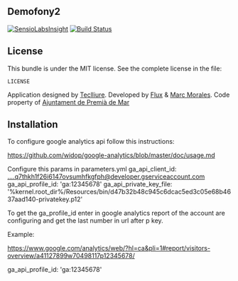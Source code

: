 Demofony2
------
[![SensioLabsInsight](https://insight.sensiolabs.com/projects/1ea90778-1408-4747-9e8d-d161205ddadf/big.png)](https://insight.sensiolabs.com/projects/1ea90778-1408-4747-9e8d-d161205ddadf)
[![Build Status](https://travis-ci.org/teclliure/demofony2.svg?branch=devel)](https://travis-ci.org/teclliure/demofony2)


License
------
This bundle is under the MIT license. See the complete license in the file:

    LICENSE
Application designed by [Teclliure][1]. Developed by [Flux][2] & [Marc Morales][3]. Code property of [Ajuntament de Premià de Mar][4]

[1]: http://www.teclliure.net/
[2]: http://www.flux.cat
[3]: mailto:marcmorales83@gmail.com
[4]: http://www.premiademar.cat/


Installation
------

To configure google analytics api follow this instructions:

https://github.com/widop/google-analytics/blob/master/doc/usage.md

Configure this params in parameters.yml
    ga_api_client_id: ....q7thkh1f26i6147ovsumhfkgfph@developer.gserviceaccount.com
    ga_api_profile_id: 'ga:12345678'
    ga_api_private_key_file: '%kernel.root_dir%/Resources/bin/d47b32b48c945c6dcac5ed3c05e68b4637aad140-privatekey.p12'
    
To get the ga_profile_id enter in google analytics report of the account are configuring and get the last number in url after p key.

Example:

https://www.google.com/analytics/web/?hl=ca&pli=1#report/visitors-overview/a41127899w70498117p12345678/

ga_api_profile_id: 'ga:12345678'
